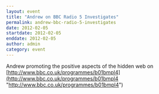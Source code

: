 ```yaml
---
layout: event
title: "Andrew on BBC Radio 5 Investigates"
permalink: andrew-bbc-radio-5-investigates
date: 2012-02-05
startdate: 2012-02-05
enddate: 2012-02-05
author: admin
category: event
---
```


Andrew promoting the positive aspects of the hidden web on [http://www.bbc.co.uk/programmes/b01bmpl4](http://www.bbc.co.uk/programmes/b01bmpl4 "http://www.bbc.co.uk/programmes/b01bmpl4")

